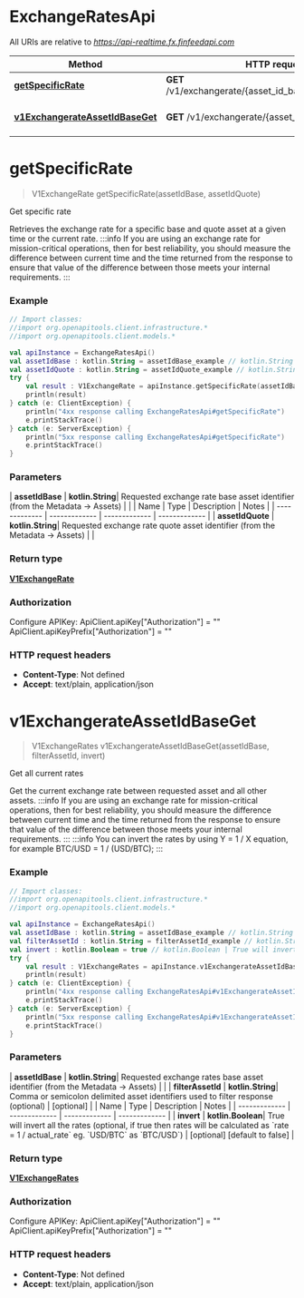 # ExchangeRatesApi

All URIs are relative to *https://api-realtime.fx.finfeedapi.com*

| Method | HTTP request | Description |
| ------------- | ------------- | ------------- |
| [**getSpecificRate**](ExchangeRatesApi.md#getSpecificRate) | **GET** /v1/exchangerate/{asset_id_base}/{asset_id_quote} | Get specific rate |
| [**v1ExchangerateAssetIdBaseGet**](ExchangeRatesApi.md#v1ExchangerateAssetIdBaseGet) | **GET** /v1/exchangerate/{asset_id_base} | Get all current rates |


<a id="getSpecificRate"></a>
# **getSpecificRate**
> V1ExchangeRate getSpecificRate(assetIdBase, assetIdQuote)

Get specific rate

Retrieves the exchange rate for a specific base and quote asset at a given time or the current rate.                :::info  If you are using an exchange rate for mission-critical operations, then for best reliability, you should measure the difference between current time and the time returned from the response to ensure that value of the difference between those meets your internal requirements.  :::

### Example
```kotlin
// Import classes:
//import org.openapitools.client.infrastructure.*
//import org.openapitools.client.models.*

val apiInstance = ExchangeRatesApi()
val assetIdBase : kotlin.String = assetIdBase_example // kotlin.String | Requested exchange rate base asset identifier (from the Metadata -> Assets)
val assetIdQuote : kotlin.String = assetIdQuote_example // kotlin.String | Requested exchange rate quote asset identifier (from the Metadata -> Assets)
try {
    val result : V1ExchangeRate = apiInstance.getSpecificRate(assetIdBase, assetIdQuote)
    println(result)
} catch (e: ClientException) {
    println("4xx response calling ExchangeRatesApi#getSpecificRate")
    e.printStackTrace()
} catch (e: ServerException) {
    println("5xx response calling ExchangeRatesApi#getSpecificRate")
    e.printStackTrace()
}
```

### Parameters
| **assetIdBase** | **kotlin.String**| Requested exchange rate base asset identifier (from the Metadata -&gt; Assets) | |
| Name | Type | Description  | Notes |
| ------------- | ------------- | ------------- | ------------- |
| **assetIdQuote** | **kotlin.String**| Requested exchange rate quote asset identifier (from the Metadata -&gt; Assets) | |

### Return type

[**V1ExchangeRate**](V1ExchangeRate.md)

### Authorization


Configure APIKey:
    ApiClient.apiKey["Authorization"] = ""
    ApiClient.apiKeyPrefix["Authorization"] = ""

### HTTP request headers

 - **Content-Type**: Not defined
 - **Accept**: text/plain, application/json

<a id="v1ExchangerateAssetIdBaseGet"></a>
# **v1ExchangerateAssetIdBaseGet**
> V1ExchangeRates v1ExchangerateAssetIdBaseGet(assetIdBase, filterAssetId, invert)

Get all current rates

Get the current exchange rate between requested asset and all other assets.                :::info  If you are using an exchange rate for mission-critical operations, then for best reliability, you should measure the difference between current time and the time returned from the response to ensure that value of the difference between those meets your internal requirements.  :::                :::info  You can invert the rates by using Y &#x3D; 1 / X equation, for example BTC/USD &#x3D; 1 / (USD/BTC);  :::

### Example
```kotlin
// Import classes:
//import org.openapitools.client.infrastructure.*
//import org.openapitools.client.models.*

val apiInstance = ExchangeRatesApi()
val assetIdBase : kotlin.String = assetIdBase_example // kotlin.String | Requested exchange rates base asset identifier (from the Metadata -> Assets)
val filterAssetId : kotlin.String = filterAssetId_example // kotlin.String | Comma or semicolon delimited asset identifiers used to filter response (optional)
val invert : kotlin.Boolean = true // kotlin.Boolean | True will invert all the rates (optional, if true then rates will be calculated as `rate = 1 / actual_rate` eg. `USD/BTC` as `BTC/USD`)
try {
    val result : V1ExchangeRates = apiInstance.v1ExchangerateAssetIdBaseGet(assetIdBase, filterAssetId, invert)
    println(result)
} catch (e: ClientException) {
    println("4xx response calling ExchangeRatesApi#v1ExchangerateAssetIdBaseGet")
    e.printStackTrace()
} catch (e: ServerException) {
    println("5xx response calling ExchangeRatesApi#v1ExchangerateAssetIdBaseGet")
    e.printStackTrace()
}
```

### Parameters
| **assetIdBase** | **kotlin.String**| Requested exchange rates base asset identifier (from the Metadata -&gt; Assets) | |
| **filterAssetId** | **kotlin.String**| Comma or semicolon delimited asset identifiers used to filter response (optional) | [optional] |
| Name | Type | Description  | Notes |
| ------------- | ------------- | ------------- | ------------- |
| **invert** | **kotlin.Boolean**| True will invert all the rates (optional, if true then rates will be calculated as &#x60;rate &#x3D; 1 / actual_rate&#x60; eg. &#x60;USD/BTC&#x60; as &#x60;BTC/USD&#x60;) | [optional] [default to false] |

### Return type

[**V1ExchangeRates**](V1ExchangeRates.md)

### Authorization


Configure APIKey:
    ApiClient.apiKey["Authorization"] = ""
    ApiClient.apiKeyPrefix["Authorization"] = ""

### HTTP request headers

 - **Content-Type**: Not defined
 - **Accept**: text/plain, application/json

